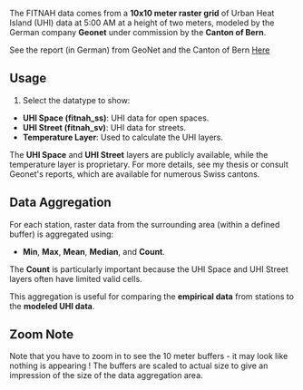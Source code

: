 The FITNAH data comes from a **10x10 meter raster grid** of Urban Heat Island (UHI) data at 5:00 AM at a height of two meters, modeled by the German company **Geonet** under commission by the **Canton of Bern**.

See the report (in German) from GeoNet and the Canton of Bern [Here](https://geofiles.be.ch/geoportal/pub/lpi/KLIMAMODELL_BE_Bericht_DE.pdf)

## Usage
1) Select the datatype to show:
 - **UHI Space (fitnah_ss)**: UHI data for open spaces.
 - **UHI Street (fitnah_sv)**: UHI data for streets.
 - **Temperature Layer**: Used to calculate the UHI layers.

The **UHI Space** and **UHI Street** layers are publicly available, while the temperature layer is proprietary. For more details, see my thesis or consult Geonet's reports, which are available for numerous Swiss cantons.

## Data Aggregation
For each station, raster data from the surrounding area (within a defined buffer) is aggregated using:
- **Min**, **Max**, **Mean**, **Median**, and **Count**.

The **Count** is particularly important because the UHI Space and UHI Street layers often have limited valid cells.

This aggregation is useful for comparing the **empirical data** from stations to the **modeled UHI data**.

## Zoom Note
Note that you have to zoom in to see the 10 meter buffers - it may look like nothing is appearing ! The buffers are scaled to actual size to give an impression of the size of the data aggregation area.
